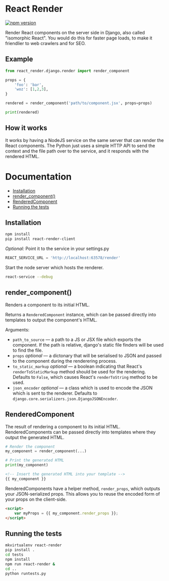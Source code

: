 React Render
============

[![npm version](https://badge.fury.io/js/react-render-service.svg)](http://badge.fury.io/js/react-render-service)

Render React components on the server side in Django, also called "isomorphic React".
You would do this for faster page loads, to make it friendlier to web crawlers and for SEO.

Example
-------

```python
from react_render.django.render import render_component

props = {
    'foo': 'bar',
    'woz': [1,2,3],
}

rendered = render_component('path/to/component.jsx', props=props)

print(rendered)
```

How it works
------------

It works by having a NodeJS service on the same server that can render the React components.
The Python just uses a simple HTTP API to send the context and the file path over to the service, and it responds with
 the rendered HTML.

Documentation
=============

- [Installation](#installation)
- [render_component()](#render_component)
- [RenderedComponent](#renderedcomponent)
- [Running the tests](#running-the-tests)

Installation
------------

```bash
npm install
pip install react-render-client
```

_Optional:_ Point it to the service in your settings.py

```python
REACT_SERVICE_URL = 'http://localhost:63578/render'
```

Start the node server which hosts the renderer.

```bash
react-service --debug
```

render_component()
------------------

Renders a component to its initial HTML.

Returns a `RenderedComponent` instance, which can be passed directly into templates 
to output the component's HTML.

Arguments:

- `path_to_source` — a path to a JS or JSX file which exports the component. If the 
  path is relative, django's static file finders will be used to find the file.
- `props` *optional* — a dictonary that will be serialised to JSON and passed to 
  the component during the renderering process.
- `to_static_markup` *optional* — a boolean indicating that React's `renderToStaticMarkup`
  method should be used for the rendering. Defaults to `False`, which causes React's 
  `renderToString` method to be used.
- `json_encoder` *optional* — a class which is used to encode the JSON which is sent to the 
  renderer. Defaults to `django.core.serializers.json.DjangoJSONEncoder`.


RenderedComponent
-----------------

The result of rendering a component to its initial HTML. RenderedComponents can be passed
directly into templates where they output the generated HTML.

```python
# Render the component
my_component = render_component(...)

# Print the generated HTML
print(my_component)
```
```html
<!-- Insert the generated HTML into your template -->
{{ my_component }}
```

RenderedComponents have a helper method, `render_props`, which outputs your JSON-serialized 
props. This allows you to reuse the encoded form of your props on the client-side.

```html
<script>
    var myProps = {{ my_component.render_props }};
</script>
```


Running the tests
-----------------

```bash
mkvirtualenv react-render
pip install .
cd tests
npm install
npm run react-render &
cd ..
python runtests.py
```
